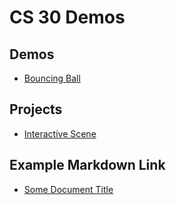 # CS 30 Demos

## Demos
- [Bouncing Ball](01-ball)

## Projects
- [Interactive Scene](02-scene)

## Example Markdown Link
- [Some Document Title](01-demo-folder)
